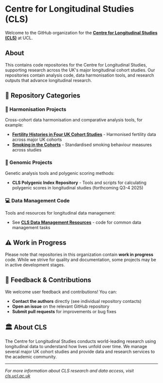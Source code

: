 # Centre for Longitudinal Studies (CLS)
Welcome to the GitHub organization for the [**Centre for Longitudinal Studies (CLS)**](https://cls.ucl.ac.uk/) at UCL.

## About

This contains code repositories for the Centre for Longitudinal Studies, supporting research across the UK's major longitudinal cohort studies. Our repositories contain analysis code, data harmonisation tools, and research outputs that advance longitudinal research.

## 📂 Repository Categories

### 🔗 Harmonisation Projects
Cross-cohort data harmonisation and comparative analysis tools, for example:
- [**Fertility Histories in Four UK Cohort Studies**](https://github.com/CLS-Data/Fertility-histories-in-four-UK-cohort-studies) - Harmonised fertility data across major UK cohorts
- [**Smoking in the Cohorts**](https://github.com/CLS-Data/smoking-in-the-cohorts) - Standardised smoking behaviour measures across studies

### 🧬 Genomic Projects
Genetic analysis tools and polygenic scoring methods:
- **CLS Polygenic Index Repository** - Tools and scripts for calculating polygenic scores in longitudinal studies (forthcoming Q3-4 2025)

### 💻 Data Management Code
Tools and resources for longitudinal data management:
- See [**CLS Data Management Resources**](https://cls-data.github.io/) - code for common data management tasks

## ⚠️ Work in Progress

Please note that repositories in this organization contain **work in progress** code. While we strive for quality and documentation, some projects may be in active development stages.

## 💬 Feedback & Contributions

We welcome user feedback and contributions! You can:
- **Contact the authors** directly (see individual repository contacts)
- **Open an issue** on the relevant GitHub repository
- **Submit pull requests** for improvements or bug fixes

## 🏛️ About CLS

The Centre for Longitudinal Studies conducts world-leading research using longitudinal data to understand how lives unfold over time. We manage several major UK cohort studies and provide data and research services to the academic community.

---

*For more information about CLS research and data access, visit [cls.ucl.ac.uk](https://cls.ucl.ac.uk/)*

